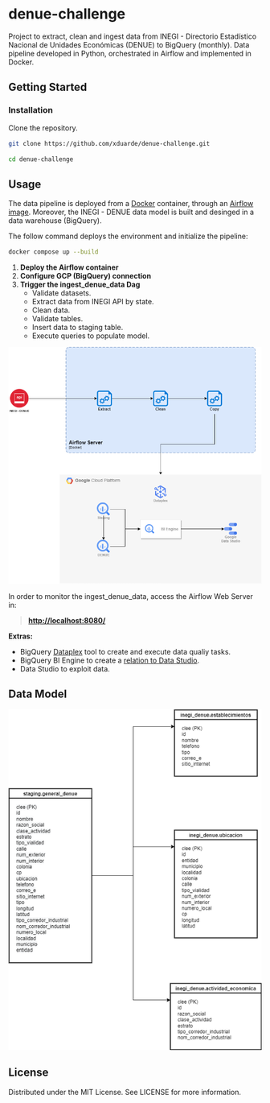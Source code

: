 # denue-challenge

Project to extract, clean and ingest data from INEGI - Directorio Estadístico Nacional de Unidades Económicas (DENUE) to BigQuery (monthly). Data pipeline developed in Python, orchestrated in Airflow and implemented in Docker.


## Getting Started

### Installation

Clone the repository.

```bash
git clone https://github.com/xduarde/denue-challenge.git
```
```bash
cd denue-challenge
```


## Usage

The data pipeline is deployed from a [Docker](https://docs.docker.com/get-docker/) container, through an [Airflow image](https://airflow.apache.org/docs/apache-airflow/stable/start/docker.html). Moreover, the INEGI - DENUE data model is built and desinged in a data warehouse (BigQuery). 

The follow command deploys the environment and initialize the pipeline:

```bash
docker compose up --build
```

1. **Deploy the Airflow container** 
2. **Configure GCP (BigQuery) connection** 
3. **Trigger the ingest_denue_data Dag** 
    - Validate datasets.
    - Extract data from INEGI API by state.
    - Clean data.
    - Validate tables.
    - Insert data to staging table.
    - Execute queries to populate model.

![alt text](/img/denue-diagram.png)

In order to monitor the ingest_denue_data, access the Airflow Web Server in:

> **[http://localhost:8080/](http://localhost:8080/)** 

**Extras:**
- BigQuery [Dataplex](https://cloud.google.com/dataplex/docs/check-data-quality) tool to create and execute data qualiy tasks.
- BigQuery BI Engine to create a [relation to Data Studio](https://cloud.google.com/bigquery/docs/bi-engine-data-studio?hl=en).
- Data Studio to exploit data.


## Data Model

![alt text](/img/denue-model.png.png)


## License

Distributed under the MIT License. See LICENSE for more information.